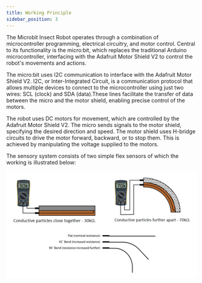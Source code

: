 ```yaml
---
title: Working Principle
sidebar_position: 3
---
```


The Microbit Insect Robot operates through a combination of microcontroller programming, electrical circuitry, and motor control. Central to its functionality is the micro:bit, which replaces the traditional Arduino microcontroller, interfacing with the Adafruit Motor Shield V2 to control the robot's movements and actions.

The micro:bit uses I2C communication to interface with the Adafruit Motor Shield V2. I2C, or Inter-Integrated Circuit, is a communication protocol that allows multiple devices to connect to the microcontroller using just two wires: SCL (clock) and SDA (data).These lines facilitate the transfer of data between the micro and the motor shield, enabling precise control of the motors.

The robot uses DC motors for movement, which are controlled by the Adafruit Motor Shield V2. The micro sends signals to the motor shield, specifying the desired direction and speed. The motor shield uses H-bridge circuits to drive the motor forward, backward, or to stop them. This is achieved by manipulating the voltage supplied to the motors.

The sensory system consists of two simple flex sensors of which the working is illustrated below:

<img src="\img\docs\microbit\microbit_3.png" width="700" />